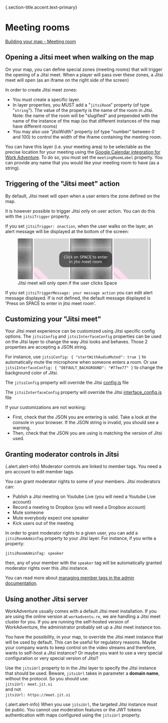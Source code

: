 {.section-title.accent.text-primary}
# Meeting rooms

[Building your map - Meeting room](https://www.youtube.com/watch?v=cN9VMWHN0eo)

## Opening a Jitsi meet when walking on the map

On your map, you can define special zones (meeting rooms) that will trigger the opening of a Jitsi meet. When a player will pass over these zones, a Jitsi meet will open (as an iframe on the right side of the screen)

In order to create Jitsi meet zones:

* You must create a specific layer.
* In layer properties, you MUST add a "`jitsiRoom`" property (of type "`string`"). The value of the property is the name of the room in Jitsi. Note: the name of the room will be "slugified" and prepended with the name of the instance of the map (so that different instances of the map have different rooms)
* You may also use "jitsiWidth" property (of type "number" between 0 and 100) to control the width of the iframe containing the meeting room.

You can have this layer (i.e. your meeting area) to be selectable as the precise location for your meeting using the [Google Calendar integration for Work Adventure](/integrations/google-calendar). To do so, you must set the `meetingRoomLabel` property. You can provide any name that you would like your meeting room to have (as a string).

## Triggering of the "Jitsi meet" action

By default, Jitsi meet will open when a user enters the zone defined on the map.

It is however possible to trigger Jitsi only on user action. You can do this with the `jitsiTrigger` property.

If you set `jitsiTrigger: onaction`, when the user walks on the layer, an alert message will be displayed at the bottom of the screen:

<figure class="figure">
    <img src="images/click_space_jitsi.png" class="figure-img img-fluid rounded" alt="" />
    <figcaption class="figure-caption">Jitsi meet will only open if the user clicks Space</figcaption>
</figure>

If you set `jitsiTriggerMessage: your message action` you can edit alert message displayed. If is not defined, the default message displayed is 'Press on SPACE to enter in jitsi meet room'.

## Customizing your "Jitsi meet"

Your Jitsi meet experience can be customized using Jitsi specific config options. The `jitsiConfig` and `jitsiInterfaceConfig` properties can be used on the Jitsi layer to change the way Jitsi looks and behaves. Those 2 properties are accepting a JSON string.

For instance, use `jitsiConfig: { "startWithAudioMuted": true }` to automatically mute the microphone when someone enters a room. Or use `jitsiInterfaceConfig: { "DEFAULT_BACKGROUND": "#77ee77" }` to change the background color of Jitsi.

The `jitsiConfig` property will override the Jitsi [config.js](https://github.com/jitsi/jitsi-meet/blob/master/config.js) file

The `jitsiInterfaceConfig` property will override the Jitsi [interface_config.js](https://github.com/jitsi/jitsi-meet/blob/master/interface_config.js) file

<div class="alert alert-warning">If your customizations are not working:
<ul>
<li>First, check that the JSON you are entering is valid. Take a look at the console in your browser. If the JSON string is invalid, you should see a warning.</li>
<li>Then, check that the JSON you are using is matching the version of Jitsi used.</li>
</ul>
</div>

## Granting moderator controls in Jitsi

{.alert.alert-info}
Moderator controls are linked to member tags. You need a pro account to edit member tags.

You can grant moderator rights to some of your members. Jitsi moderators can:

*   Publish a Jitsi meeting on Youtube Live (you will need a Youtube Live account)
*   Record a meeting to Dropbox (you will need a Dropbox account)
*   Mute someone
*   Mute everybody expect one speaker
*   Kick users out of the meeting

In order to grant moderator rights to a given user, you can add a `jitsiRoomAdminTag` property to your Jitsi layer. For instance, if you write a property:

    jitsiRoomAdminTag: speaker

then, any of your member with the `speaker` tag will be automatically granted moderator rights over this Jitsi instance.

You can read more about [managing member tags in the admin documentation](/admin-guide/manage-members).

## Using another Jitsi server

WorkAdventure usually comes with a default Jitsi meet installation. If you are using the online version at `workadventu.re`, we are handling a Jitsi meet cluster for you. If you are running the self-hosted version of WorkAdventure, the administrator probably set up a Jitsi meet instance too.

You have the possibility, in your map, to override the Jitsi meet instance that will be used by default. This can be useful for regulatory reasons. Maybe your company wants to keep control on the video streams and therefore, wants to self-host a Jitsi instance? Or maybe you want to use a very special configuration or very special version of Jitsi?

Use the `jitsiUrl` property to in the Jitsi layer to specify the Jitsi instance that should be used. Beware, `jitsiUrl` takes in parameter a **domain name**, without the protocol. So you should use:  
`jitsiUrl: meet.jit.si`  
and not  
`jitsiUrl: https://meet.jit.si`

{.alert.alert-info}
When you use `jitsiUrl`, the targeted Jitsi instance must be public. You cannot use moderation features or the JWT 
tokens authentication with maps configured using the `jitsiUrl` property.

